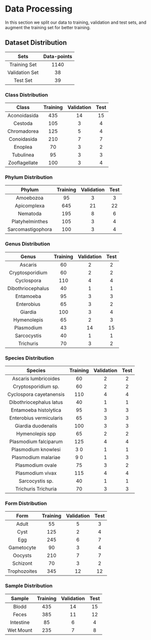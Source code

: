 # Data Processing
In this section we split our data to training, validation and test sets, and augment the training set for better training.

## Dataset Distribution

|      Sets      | Data-points |
|:--------------:|:-----------:|
| Training Set   |     1140    |
| Validation Set |      38     |
| Test Set       |      39     |


### Class Distribution

|      Class     | Training | Validation | Test |
|:--------------:|:--------:|:----------:|:----:|
| Aconoidasida	 |435		 |14		   |15	|
| Cestoda 		 |105		 |3		   |4		|
| Chromadorea    |125		 |5		   |4		|
| Conoidasida    |210		 |7		   |7		|
| Enoplea        |70		 |3		   |2		|
| Tubulinea      |95		 |3		   |3		|
| Zooflagellate  |100		 |3		   |4		|


### Phylum Distribution

|      Phylum    	| Training | Validation | Test |
|:-------------------:|:--------:|:----------:|:----:|
| Amoebozoa	 	|95		 |3		   |3		|
| Apicomplexa 	 	|645		 |21		   |22	|
| Nematoda    	 	|195		 |8		   |6		|
| Platyhelminthes	|105		 |3		   |4		|
| Sarcomastigophora	|100		 |3		   |4		|


### Genus Distribution

|      Genus	  | Training | Validation | Test   |
|:---------------:|:--------:|:----------:|:------:|
|Ascaris          |60		  |2		    |2	  |
|Cryptosporidium  |60		  |2		    |2	  |
|Cyclospora       |110	  |4		    |4	  |
|Dibothriocephalus|40		  |1		    |1	  |
|Entamoeba        |95		  |3		    |3	  |
|Enterobius       |65		  |3		    |2	  |
|Giardia          |100	  |3		    |4	  |
|Hymenolepis      |65		  |2		    |3	  |
|Plasmodium       |43		  |14		    |15	  |
|Sarcocystis      |40		  |1		    |1	  |
|Trichuris        |70		  |3		    |2	  |


### Species Distribution

|      Species	 	   | Training | Validation | Test   |
|:---------------------:|:--------:|:----------:|:------:|
|Ascaris lumbricoides    |60	   |2		    |2	  |
|Cryptosporidium sp.     |60	   |2		    |2	  |
|Cyclospora cayetanensis |110	   |4		    |4	  |
|Dibothriocephalus latus |40	   |1		    |1	  |
|Entamoeba histolytica   |95	   |3		    |3	  |
|Enterobius vermicularis |65	   |3		    |3	  |
|Giardia duodenalis  	   |100	   |3		    |3	  |
|Hymenolepis spp     	   |65	   |2		    |2	  |
|Plasmodium falciparum   |125	   |4	    	    |4	  |
|Plasmodium knowlesi     |3	0	   |1	   	    |1	  |
|Plasmodium malariae     |9	0	   |1	    	    |3	  |
|Plasmodium ovale        |75	   |3	  	    |2	  |
|Plasmodium vivax        |115	   |4		    |4	  |
|Sarcocystis sp.     	   |40	   |1		    |1	  |
|Trichuris Trichuria 	   |70	   |3		    |3	  |


### Form Distribution

|      Form      | Training | Validation | Test |
|:--------------:|:--------:|:----------:|:----:|
| Adult    	 |55		 |5		   |3		|
| Cyst 		 |125		 |2		   |4		|
| Egg		      |245		 |6		   |7		|
| Gametocyte     |90		 |3		   |4		|
| Oocysts        |210		 |7		   |7		|
| Schizont       |70		 |3		   |2		|
| Trophozoites   |345		 |12		   |12	|


### Sample Distribution

|      Sample    | Training | Validation | Test |
|:--------------:|:--------:|:----------:|:----:|
| Blodd    	 |435		 |14		   |15	|
| Feces 		 |385		 |11		   |12	|
| Intestine      |85		 |6		   |4		|
| Wet Mount      |235		 |7		   |8		|


